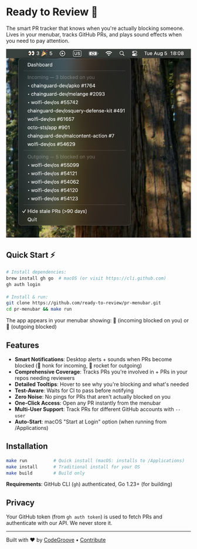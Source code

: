 # Ready to Review 🎯

The smart PR tracker that knows when you're actually blocking someone. Lives in your menubar, tracks GitHub PRs, and plays sound effects when you need to pay attention.

![PR Menubar Screenshot](media/screenshot.png)

## Quick Start ⚡

```bash
# Install dependencies:
brew install gh go  # macOS (or visit https://cli.github.com)
gh auth login

# Install & run:
git clone https://github.com/ready-to-review/pr-menubar.git
cd pr-menubar && make run
```

The app appears in your menubar showing: 🪿 (incoming blocked on you) or 🎉 (outgoing blocked)

## Features

- **Smart Notifications**: Desktop alerts + sounds when PRs become blocked (🪿 honk for incoming, 🚀 rocket for outgoing)
- **Comprehensive Coverage**: Tracks PRs you're involved in + PRs in your repos needing reviewers
- **Detailed Tooltips**: Hover to see why you're blocking and what's needed
- **Test-Aware**: Waits for CI to pass before notifying
- **Zero Noise**: No pings for PRs that aren't actually blocked on you
- **One-Click Access**: Open any PR instantly from the menubar
- **Multi-User Support**: Track PRs for different GitHub accounts with `--user`
- **Auto-Start**: macOS "Start at Login" option (when running from /Applications)

## Installation

```bash
make run          # Quick install (macOS: installs to /Applications)
make install      # Traditional install for your OS
make build        # Build only
```

**Requirements**: GitHub CLI (`gh`) authenticated, Go 1.23+ (for building)

## Privacy

Your GitHub token (from `gh auth token`) is used to fetch PRs and authenticate with our API. We never store it.

---

Built with ❤️ by [CodeGroove](https://codegroove.dev/products/) • [Contribute](https://github.com/ready-to-review/pr-menubar)
